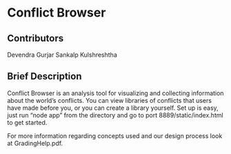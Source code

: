 Conflict Browser
===========

Contributors
-------
Devendra Gurjar
Sankalp Kulshreshtha

Brief Description
-----------------
Conflict Browser is an analysis tool for visualizing and collecting information about the world’s conflicts. You can view libraries of conflicts that users have made before you, or you can create a library yourself.
Set up is easy, just run “node app” from the directory and go to port 8889/static/index.html to get started.

For more information regarding concepts used and our design process look at GradingHelp.pdf.
